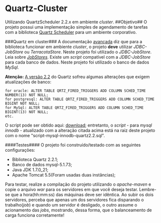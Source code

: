 Quartz-Cluster
==============
Utilizando QuartzScheduler 2.2.x em ambiente *cluster*.
##Objetivo##
O projeto possui uma implementação simples de agendamento de tarefas com a biblioteca [Quartz Scheduler](http://quartz-scheduler.org/) para um ambiente corporativo.

###Quartz em cluster###
A documentação [avançada](http://quartz-scheduler.org/documentation/quartz-2.2.x/tutorials/tutorial-lesson-11) diz que para a biblioteca funcionar em ambiente *cluster*, o projeto **deve** utilizar *JDBC-JobStore* ou *TerracotaStore*. Neste projeto foi utilizado o *JDBC-JobStore*.
Leia sobre [*JobStores*](http://quartz-scheduler.org/documentation/quartz-2.2.x/tutorials/tutorial-lesson-09).
Existe um *script* compatível com a *JDBC-JobStore* para cada banco de dados. Neste projeto foi utilizado o banco de dados *MySql*.

**Atenção:** [A versão 2.2](http://quartz-scheduler.org/documentation/quartz-2.2.x/new-in-quartz-2_2) do Quartz sofreu algumas alterações que exigem atualizações de banco:
```
for oracle: ALTER TABLE QRTZ_FIRED_TRIGGERS ADD COLUMN SCHED_TIME NUMBER(13) NOT NULL;
for postgresql: ALTER TABLE QRTZ_FIRED_TRIGGERS ADD COLUMN SCHED_TIME BIGINT NOT NULL;
for MySql: ALTER TABLE QRTZ_FIRED_TRIGGERS ADD COLUMN SCHED_TIME BIGINT(13) NOT NULL;
etc.
```
O script pode ser obtido aqui: [download](http://svn.terracotta.org/svn/quartz/tags/quartz-2.1.7/docs/dbTables/tables_mysql_innodb.sql); entretanto, o *script* - para *mysql innodb* - atualizado com a alteração citada acima está na raiz deste projeto com o nome "script-mysql-innodb-quartz2.2.sql".


####Testes####
O projeto foi construído/testado com as seguintes configurações:
- Biblioteca Quartz 2.2.1;
- Banco de dados mysql-5.1.73;
- Java JDK 1.7.0_21;
- Apache Tomcat 5.5(Foram usadas duas instâncias);

Para testar, realize a compilação do projeto utilizando o *apache-maven* e copie o arquivo *war* para os servidores em que você deseja testar. Lembre-se que a hora(hh:mm:ss) das máquinas deve ser idêntica. Ao subir os dois servidores, perceba que apenas um dos servidores fica disparando o trabalho(*job*) e quando um servidor é desligado, o outro assume o acionamento das *jobs*, mostrando, dessa forma, que o balanceamento de carga funciona corretamente!
